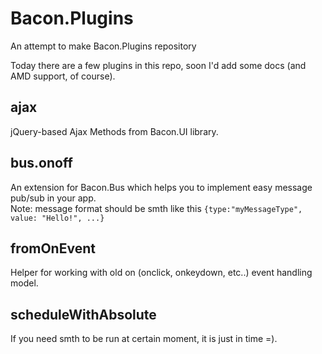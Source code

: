 Bacon.Plugins
=============

An attempt to make Bacon.Plugins repository

Today there are a few plugins in this repo, soon I'd add some docs (and AMD support, of course).

ajax
----

jQuery-based Ajax Methods from Bacon.UI library.

bus.onoff
---------

An extension for Bacon.Bus which helps you to implement easy message pub/sub in your app.  
Note: message format should be smth like this `{type:"myMessageType", value: "Hello!", ...}`

fromOnEvent
-----------

Helper for working with old on<EventName> (onclick, onkeydown, etc..) event handling model.

scheduleWithAbsolute
--------------------

If you need smth to be run at certain moment, it is just in time =).

